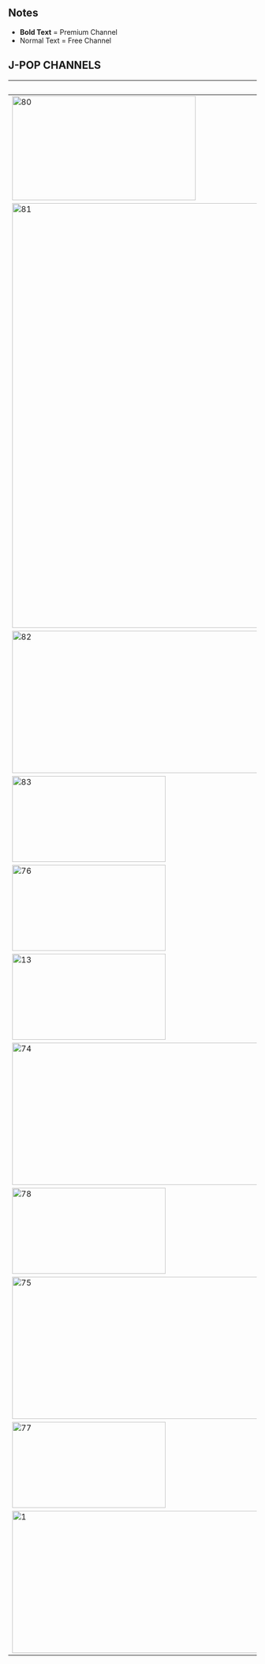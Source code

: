 ## Notes
* **Bold Text** = Premium Channel
* Normal Text = Free Channel
## J-POP CHANNELS
Channel Image | Channel Name
-- | --
<img width="372" height="211" alt="80" src="https://github.com/user-attachments/assets/58b2e55c-151f-4044-af92-7d0120517f1a" /> | **Morning Musume**
<img width="1440" height="860" alt="81" src="https://github.com/user-attachments/assets/d9676c99-0c77-4d10-b951-664484e2df0a" /> | ANGERME
<img width="512" height="288" alt="82" src="https://github.com/user-attachments/assets/929b4191-cf0c-413b-b9e6-f7ff83a370fc" /> | **Momoiro Clover Z**
<img width="311" height="174" alt="83" src="https://github.com/user-attachments/assets/36ff3d43-3181-4a92-a0f5-583649d532b4" /> | **Juice=Juice**
<img width="311" height="174" alt="76" src="https://github.com/user-attachments/assets/82b42547-58c8-4042-a374-dbb720db36f5" /> | **Tsubaki Factory**
<img width="311" height="174" alt="13" src="https://github.com/user-attachments/assets/c006c3d6-cdc7-4b96-af5c-624763ab7e41" /> | **BEYOOOOONDS**
<img width="512" height="288" alt="74" src="https://github.com/user-attachments/assets/4bd0324c-c826-4c32-96c2-00f960eca402" /> | **Girls2**
<img width="311" height="174" alt="78" src="https://github.com/user-attachments/assets/75405d7a-5023-452c-9d48-3ad4b3540453" /> | **OCHA NORMA**
<img width="512" height="288" alt="75" src="https://github.com/user-attachments/assets/7e8bb056-31fe-4814-92e3-915c59ae73b2" /> | **Lucky2**
<img width="311" height="174" alt="77" src="https://github.com/user-attachments/assets/4f11db74-69be-47a3-8e6b-c795b759de6d" /> | **Rosy Chronicle**
<img width="512" height="288" alt="1" src="https://github.com/user-attachments/assets/2aafbf37-d61a-4717-bc9e-4101266b1cd3" /> | **UP UP GIRLS**
